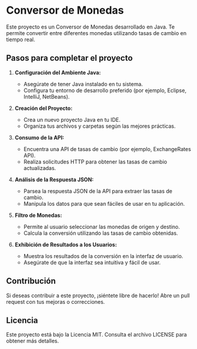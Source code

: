 # Conversor de Monedas

Este proyecto es un Conversor de Monedas desarrollado en Java. Te permite convertir entre diferentes monedas utilizando tasas de cambio en tiempo real.

## Pasos para completar el proyecto

1. **Configuración del Ambiente Java:**
   - Asegúrate de tener Java instalado en tu sistema.
   - Configura tu entorno de desarrollo preferido (por ejemplo, Eclipse, IntelliJ, NetBeans).

2. **Creación del Proyecto:**
   - Crea un nuevo proyecto Java en tu IDE.
   - Organiza tus archivos y carpetas según las mejores prácticas.

3. **Consumo de la API:**
   - Encuentra una API de tasas de cambio (por ejemplo, ExchangeRates API).
   - Realiza solicitudes HTTP para obtener las tasas de cambio actualizadas.

4. **Análisis de la Respuesta JSON:**
   - Parsea la respuesta JSON de la API para extraer las tasas de cambio.
   - Manipula los datos para que sean fáciles de usar en tu aplicación.

5. **Filtro de Monedas:**
   - Permite al usuario seleccionar las monedas de origen y destino.
   - Calcula la conversión utilizando las tasas de cambio obtenidas.

6. **Exhibición de Resultados a los Usuarios:**
   - Muestra los resultados de la conversión en la interfaz de usuario.
   - Asegúrate de que la interfaz sea intuitiva y fácil de usar.

## Contribución

Si deseas contribuir a este proyecto, ¡siéntete libre de hacerlo! Abre un pull request con tus mejoras o correcciones.

## Licencia

Este proyecto está bajo la Licencia MIT. Consulta el archivo LICENSE para obtener más detalles.
